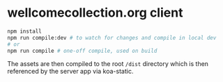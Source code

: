 # wellcomecollection.org client

```bash
npm install
npm run compile:dev # to watch for changes and compile in local dev
# or
npm run compile # one-off compile, used on build
```

The assets are then compiled to the root `/dist` directory which is then referenced by the server
app via koa-static.
